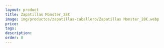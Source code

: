 ```yaml
---
layout: product
title: Zapatillas Monster_28€
image: img/productos/zapatillas-caballero/Zapatillas Monster_28€.webp
price: 
tags: 
description: 
order: 0
---
```

